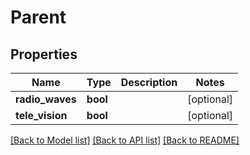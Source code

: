 # Parent

## Properties
Name | Type | Description | Notes
------------ | ------------- | ------------- | -------------
**radio_waves** | **bool** |  | [optional] 
**tele_vision** | **bool** |  | [optional] 

[[Back to Model list]](../README.md#documentation-for-models) [[Back to API list]](../README.md#documentation-for-api-endpoints) [[Back to README]](../README.md)


